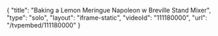 {
    "title": "Baking a Lemon Meringue Napoleon w Breville Stand Mixer",
    "type": "solo",
    "layout": "iframe-static",
    "videoId": "111180000",
    "url": "\/tvpembed\/111180000"
}